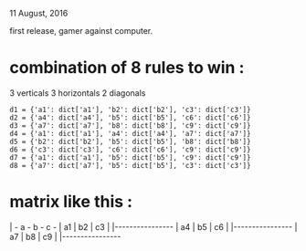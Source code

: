 11 August, 2016

first release, 
gamer against computer. 

combination of 8 rules to win :
==
 3 verticals
 3 horizontals
 2 diagonals

    d1 = {'a1': dict['a1'], 'b2': dict['b2'], 'c3': dict['c3']}
    d2 = {'a4': dict['a4'], 'b5': dict['b5'], 'c6': dict['c6']}
    d3 = {'a7': dict['a7'], 'b8': dict['b8'], 'c9': dict['c9']}
    d4 = {'a1': dict['a1'], 'a4': dict['a4'], 'a7': dict['a7']}
    d5 = {'b2': dict['b2'], 'b5': dict['b5'], 'b8': dict['b8']}
    d6 = {'c3': dict['c3'], 'c6': dict['c6'], 'c9': dict['c9']}
    d7 = {'a1': dict['a1'], 'b5': dict['b5'], 'c9': dict['c9']}
    d8 = {'a7': dict['a7'], 'b5': dict['b5'], 'c3': dict['c3']}

matrix like this :
==

| - a - b - c -
| a1 | b2 | c3 |
|----------------
| a4 | b5 | c6 |
|----------------
| a7 | b8 | c9 |
|----------------



